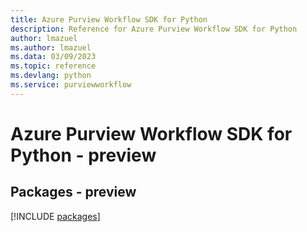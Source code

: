 ```yaml
---
title: Azure Purview Workflow SDK for Python
description: Reference for Azure Purview Workflow SDK for Python
author: lmazuel
ms.author: lmazuel
ms.data: 03/09/2023
ms.topic: reference
ms.devlang: python
ms.service: purviewworkflow
---
```

# Azure Purview Workflow SDK for Python - preview
## Packages - preview
[!INCLUDE [packages](purview-workflow-index.md)]